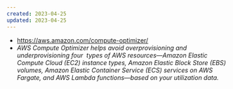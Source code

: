 ```yaml
---
created: 2023-04-25
updated: 2023-04-25
---
```

- https://aws.amazon.com/compute-optimizer/
- *AWS Compute Optimizer helps avoid overprovisioning and underprovisioning four  types of AWS resources—Amazon Elastic Compute Cloud (EC2) instance types, Amazon Elastic Block Store (EBS) volumes, Amazon Elastic Container Service (ECS) services on AWS Fargate, and AWS Lambda functions—based on your utilization data.*